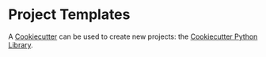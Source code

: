 # Project Templates

A [Cookiecutter][cookiecutter] can be used to create new projects: the [Cookiecutter Python Library][cookiecutter_library].

[cookiecutter]: https://github.com/audreyr/cookiecutter
[cookiecutter_library]: https://github.com/Bernardo-MG/cookiecutter-python-library
